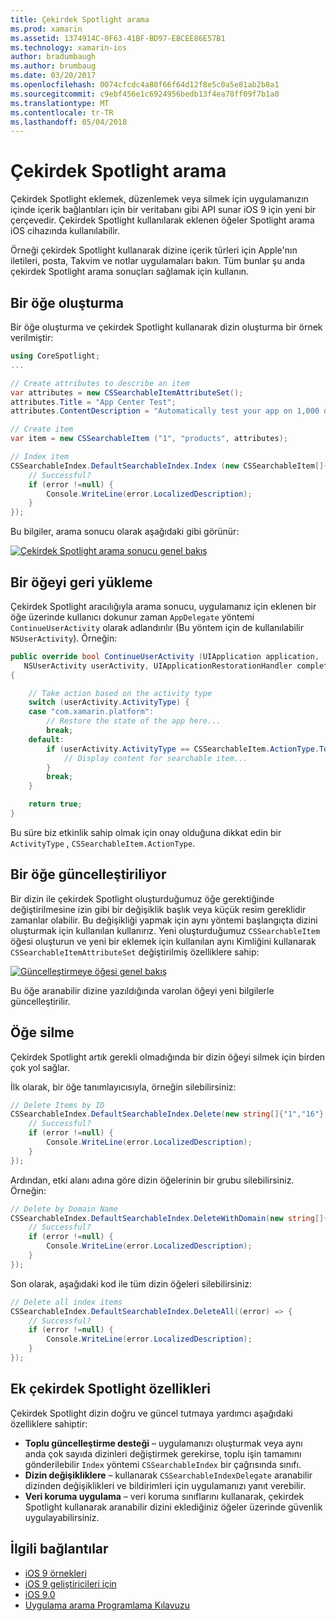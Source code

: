 ```yaml
---
title: Çekirdek Spotlight arama
ms.prod: xamarin
ms.assetid: 1374914C-0F63-41BF-BD97-EBCEE86E57B1
ms.technology: xamarin-ios
author: bradumbaugh
ms.author: brumbaug
ms.date: 03/20/2017
ms.openlocfilehash: 0074cfcdc4a80f66f64d12f8e5c0a5e81ab2b8a1
ms.sourcegitcommit: c9ebf456e1c6924956bedb13f4ea78ff09f7b1a0
ms.translationtype: MT
ms.contentlocale: tr-TR
ms.lasthandoff: 05/04/2018
---
```

# <a name="search-with-core-spotlight"></a>Çekirdek Spotlight arama

Çekirdek Spotlight eklemek, düzenlemek veya silmek için uygulamanızın içinde içerik bağlantıları için bir veritabanı gibi API sunar iOS 9 için yeni bir çerçevedir. Çekirdek Spotlight kullanılarak eklenen öğeler Spotlight arama iOS cihazında kullanılabilir.

Örneği çekirdek Spotlight kullanarak dizine içerik türleri için Apple'nın iletileri, posta, Takvim ve notlar uygulamaları bakın. Tüm bunlar şu anda çekirdek Spotlight arama sonuçları sağlamak için kullanın.

## <a name="creating-an-item"></a>Bir öğe oluşturma

Bir öğe oluşturma ve çekirdek Spotlight kullanarak dizin oluşturma bir örnek verilmiştir:

```csharp
using CoreSpotlight;
...

// Create attributes to describe an item
var attributes = new CSSearchableItemAttributeSet();
attributes.Title = "App Center Test";
attributes.ContentDescription = "Automatically test your app on 1,000 devices in the cloud.";

// Create item
var item = new CSSearchableItem ("1", "products", attributes);

// Index item
CSSearchableIndex.DefaultSearchableIndex.Index (new CSSearchableItem[]{ item }, (error) => {
    // Successful?
    if (error !=null) {
        Console.WriteLine(error.LocalizedDescription);
    }
});
```

Bu bilgiler, arama sonucu olarak aşağıdaki gibi görünür:

[![](corespotlight-images/corespotlight01.png "Çekirdek Spotlight arama sonucu genel bakış")](corespotlight-images/corespotlight01.png#lightbox)

## <a name="restoring-an-item"></a>Bir öğeyi geri yükleme

Çekirdek Spotlight aracılığıyla arama sonucu, uygulamanız için eklenen bir öğe üzerinde kullanıcı dokunur zaman `AppDelegate` yöntemi `ContinueUserActivity` olarak adlandırılır (Bu yöntem için de kullanılabilir `NSUserActivity`). Örneğin:

```csharp
public override bool ContinueUserActivity (UIApplication application,
   NSUserActivity userActivity, UIApplicationRestorationHandler completionHandler)
{

    // Take action based on the activity type
    switch (userActivity.ActivityType) {
    case "com.xamarin.platform":
        // Restore the state of the app here...
        break;
    default:
        if (userActivity.ActivityType == CSSearchableItem.ActionType.ToString ()) {
            // Display content for searchable item...
        }
        break;
    }

    return true;
}
```

Bu süre biz etkinlik sahip olmak için onay olduğuna dikkat edin bir `ActivityType` , `CSSearchableItem.ActionType`.

## <a name="updating-an-item"></a>Bir öğe güncelleştiriliyor

Bir dizin ile çekirdek Spotlight oluşturduğumuz öğe gerektiğinde değiştirilmesine izin gibi bir değişiklik başlık veya küçük resim gereklidir zamanlar olabilir. Bu değişikliği yapmak için aynı yöntemi başlangıçta dizini oluşturmak için kullanılan kullanırız.
Yeni oluşturduğumuz `CSSearchableItem` öğesi oluşturun ve yeni bir eklemek için kullanılan aynı Kimliğini kullanarak `CSSearchableItemAttributeSet` değiştirilmiş özelliklere sahip:

[![](corespotlight-images/corespotlight02.png "Güncelleştirmeye öğesi genel bakış")](corespotlight-images/corespotlight02.png#lightbox)

Bu öğe aranabilir dizine yazıldığında varolan öğeyi yeni bilgilerle güncelleştirilir.

## <a name="deleting-an-item"></a>Öğe silme

Çekirdek Spotlight artık gerekli olmadığında bir dizin öğeyi silmek için birden çok yol sağlar.

İlk olarak, bir öğe tanımlayıcısıyla, örneğin silebilirsiniz:

```csharp
// Delete Items by ID
CSSearchableIndex.DefaultSearchableIndex.Delete(new string[]{"1","16"},(error) => {
    // Successful?
    if (error !=null) {
        Console.WriteLine(error.LocalizedDescription);
    }
});
```

Ardından, etki alanı adına göre dizin öğelerinin bir grubu silebilirsiniz. Örneğin:

```csharp
// Delete by Domain Name
CSSearchableIndex.DefaultSearchableIndex.DeleteWithDomain(new string[]{"domain-name"},(error) => {
    // Successful?
    if (error !=null) {
        Console.WriteLine(error.LocalizedDescription);
    }
});
```

Son olarak, aşağıdaki kod ile tüm dizin öğeleri silebilirsiniz:

```csharp
// Delete all index items
CSSearchableIndex.DefaultSearchableIndex.DeleteAll((error) => {
    // Successful?
    if (error !=null) {
        Console.WriteLine(error.LocalizedDescription);
    }
});
```
## <a name="additional-core-spotlight-features"></a>Ek çekirdek Spotlight özellikleri

Çekirdek Spotlight dizin doğru ve güncel tutmaya yardımcı aşağıdaki özelliklere sahiptir:

- **Toplu güncelleştirme desteği** – uygulamanızı oluşturmak veya aynı anda çok sayıda dizinleri değiştirmek gerekirse, toplu işin tamamını gönderilebilir `Index` yöntemi `CSSearchableIndex` bir çağrısında sınıfı.
- **Dizin değişikliklere** – kullanarak `CSSearchableIndexDelegate` aranabilir dizinden değişiklikleri ve bildirimleri için uygulamanızı yanıt verebilir.
- **Veri koruma uygulama** – veri koruma sınıflarını kullanarak, çekirdek Spotlight kullanarak aranabilir dizini eklediğiniz öğeler üzerinde güvenlik uygulayabilirsiniz.



## <a name="related-links"></a>İlgili bağlantılar

- [iOS 9 örnekleri](https://developer.xamarin.com/samples/ios/iOS9/)
- [iOS 9 geliştiricileri için](https://developer.apple.com/ios/pre-release/)
- [iOS 9.0](https://developer.apple.com/library/prerelease/ios/releasenotes/General/WhatsNewIniOS/Articles/iOS9.html)
- [Uygulama arama Programlama Kılavuzu](https://developer.apple.com/library/prerelease/ios/documentation/General/Conceptual/AppSearch/index.html#//apple_ref/doc/uid/TP40016308)
